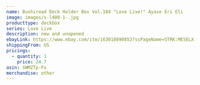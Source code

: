 ```yaml
---
name: Bushiroad Deck Holder Box Vol.184 "Love Live!" Ayase Eri Eli
image: images/s-l400-1-.jpg
producttype: deckbox
series: Love Live
description: new and unopened
ebayLink: https://www.ebay.com/itm/163018890853?ssPageName=STRK:MESELX:IT&_trksid=p3984.m1555.l2649
shippingFrom: US
pricings:
  - quantity: 1
    price: 24.7
asin: SWMZTp-Fx
merchandise: other
---
```

